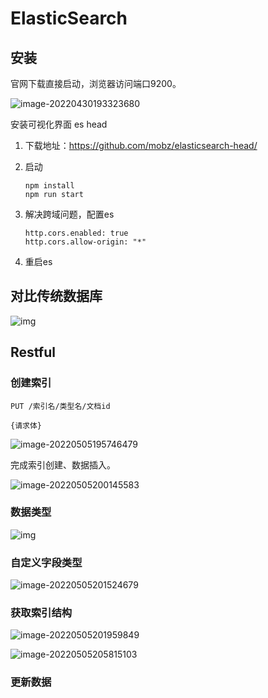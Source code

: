 # ElasticSearch

## 安装

官网下载直接启动，浏览器访问端口9200。

![image-20220430193323680](E:\softdev\github\note\elasticsearch\es001.png)

安装可视化界面 es head

1. 下载地址：https://github.com/mobz/elasticsearch-head/

2. 启动

   ```shell
   npm install
   npm run start
   ```

3. 解决跨域问题，配置es

   ```shell
   http.cors.enabled: true
   http.cors.allow-origin: "*"
   ```

4. 重启es


## 

## 对比传统数据库

![img](E:\softdev\github\note\elasticsearch\es004.png)

## Restful

### 创建索引

```shell
PUT /索引名/类型名/文档id

{请求体}
```

![image-20220505195746479](E:\softdev\github\note\elasticsearch\es002.png)

完成索引创建、数据插入。

![image-20220505200145583](E:\softdev\github\note\elasticsearch\es003.png)

### 数据类型

<img src="E:\softdev\github\note\elasticsearch\es005.png" alt="img"  />

### 自定义字段类型

![image-20220505201524679](E:\softdev\github\note\elasticsearch\es006.png)

### 获取索引结构

![image-20220505201959849](E:\softdev\github\note\elasticsearch\es007.png)



![image-20220505205815103](E:\softdev\github\note\elasticsearch\es008.png)

### 更新数据

